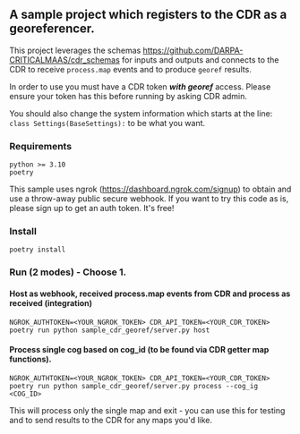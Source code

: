 ## A sample project which registers to the CDR as a georeferencer.

This project leverages the schemas https://github.com/DARPA-CRITICALMAAS/cdr_schemas for inputs and outputs and connects to the CDR to receive `process.map` events and to produce `georef` results.

In order to use you must have a CDR token **_with georef_** access. Please ensure your token has this before running by asking CDR admin.

You should also change the system information which starts at the line:
`class Settings(BaseSettings):`
to be what you want.

### Requirements

```
python >= 3.10
poetry
```

This sample uses ngrok (https://dashboard.ngrok.com/signup) to obtain and use a throw-away public secure webhook. If you want to try this code as is, please sign up to get an auth token. It's free!

### Install

`poetry install`

### Run (2 modes) - Choose 1.

#### Host as webhook, received process.map events from CDR and process as received (integration)

`NGROK_AUTHTOKEN=<YOUR_NGROK_TOKEN> CDR_API_TOKEN=<YOUR_CDR_TOKEN> poetry run python sample_cdr_georef/server.py host`

#### Process single cog based on cog_id (to be found via CDR getter map functions).

`NGROK_AUTHTOKEN=<YOUR_NGROK_TOKEN> CDR_API_TOKEN=<YOUR_CDR_TOKEN> poetry run python sample_cdr_georef/server.py process --cog_ig <COG_ID>`

This will process only the single map and exit - you can use this for testing and to send results to the CDR for any maps you'd like.
